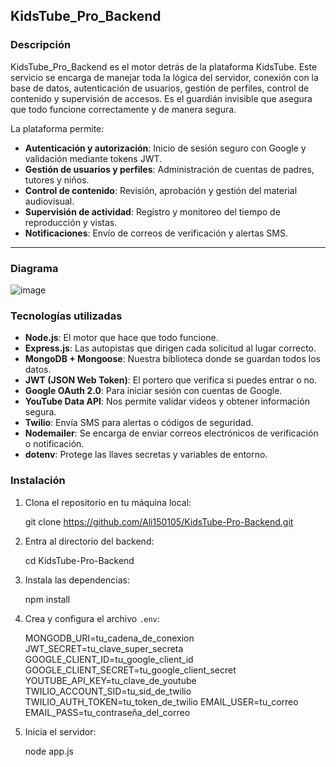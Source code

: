 

## KidsTube\_Pro\_Backend

### Descripción

KidsTube\_Pro\_Backend es el motor detrás de la plataforma KidsTube. Este servicio se encarga de manejar toda la lógica del servidor, conexión con la base de datos, autenticación de usuarios, gestión de perfiles, control de contenido y supervisión de accesos. Es el guardián invisible que asegura que todo funcione correctamente y de manera segura.

La plataforma permite:

* **Autenticación y autorización**: Inicio de sesión seguro con Google y validación mediante tokens JWT.
* **Gestión de usuarios y perfiles**: Administración de cuentas de padres, tutores y niños.
* **Control de contenido**: Revisión, aprobación y gestión del material audiovisual.
* **Supervisión de actividad**: Registro y monitoreo del tiempo de reproducción y vistas.
* **Notificaciones**: Envío de correos de verificación y alertas SMS.

---

### Diagrama

![image](https://github.com/user-attachments/assets/cc9c7f45-157a-4f93-88e5-c4c170e1c85f)


### Tecnologías utilizadas

* **Node.js**: El motor que hace que todo funcione.
* **Express.js**: Las autopistas que dirigen cada solicitud al lugar correcto.
* **MongoDB + Mongoose**: Nuestra biblioteca donde se guardan todos los datos.
* **JWT (JSON Web Token)**: El portero que verifica si puedes entrar o no.
* **Google OAuth 2.0**: Para iniciar sesión con cuentas de Google.
* **YouTube Data API**: Nos permite validar videos y obtener información segura.
* **Twilio**: Envía SMS para alertas o códigos de seguridad.
* **Nodemailer**: Se encarga de enviar correos electrónicos de verificación o notificación.
* **dotenv**: Protege las llaves secretas y variables de entorno.

### Instalación

1. Clona el repositorio en tu máquina local:

   git clone https://github.com/Ali150105/KidsTube-Pro-Backend.git

2. Entra al directorio del backend:

   cd KidsTube-Pro-Backend

3. Instala las dependencias:
   
   npm install
   
5. Crea y configura el archivo `.env`:

   MONGODB_URI=tu_cadena_de_conexion
   JWT_SECRET=tu_clave_super_secreta
   GOOGLE_CLIENT_ID=tu_google_client_id
   GOOGLE_CLIENT_SECRET=tu_google_client_secret
   YOUTUBE_API_KEY=tu_clave_de_youtube
   TWILIO_ACCOUNT_SID=tu_sid_de_twilio
   TWILIO_AUTH_TOKEN=tu_token_de_twilio
   EMAIL_USER=tu_correo
   EMAIL_PASS=tu_contraseña_del_correo

6. Inicia el servidor:

   node app.js



